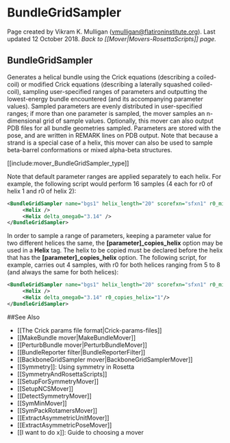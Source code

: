 # BundleGridSampler
Page created by Vikram K. Mulligan (vmulligan@flatironinstitute.org).  Last updated 12 October 2018.
*Back to [[Mover|Movers-RosettaScripts]] page.*
## BundleGridSampler

Generates a helical bundle using the Crick equations (describing a coiled-coil) or modified Crick equations (describing a laterally squashed coiled-coil), sampling user-specified ranges of parameters and outputting the lowest-energy bundle encountered (and its accompanying parameter values).  Sampled parameters are evenly distributed in user-specified ranges; if more than one parameter is sampled, the mover samples an n-dimensional grid of sample values.  Optionally, this mover can also output PDB files for all bundle geometries sampled.  Parameters are stored with the pose, and are written in REMARK lines on PDB output.  Note that because a strand is a special case of a helix, this mover can also be used to sample beta-barrel conformations or mixed alpha-beta structures.

[[include:mover_BundleGridSampler_type]]

Note that default parameter ranges are applied separately to each helix.  For example, the following script would perform 16 samples (4 each for r0 of helix 1 and r0 of helix 2):

```xml
<BundleGridSampler name="bgs1" helix_length="20" scorefxn="sfxn1" r0_min="5.0" r0_max="8.0" r0_samples="4" omega0="0.05" delta_omega0="0" delta_omega1="0" delta_t="0">
     <Helix />
     <Helix delta_omega0="3.14" />
</BundleGridSampler>
```

In order to sample a range of parameters, keeping a parameter value for two different helices the same, the <b>[parameter]\_copies\_helix</b> option may be used in a <b>Helix</b> tag.  The helix to be copied must be declared before the helix that has the <b>[parameter]\_copies\_helix</b> option.  The following script, for example, carries out 4 samples, with r0 for both helices ranging from 5 to 8 (and always the same for both helices):

```xml
<BundleGridSampler name="bgs1" helix_length="20" scorefxn="sfxn1" r0_min="5.0" r0_max="8.0" r0_samples="4" omega0="0.05" delta_omega0="0" delta_omega1="0" delta_t="0">
     <Helix />
     <Helix delta_omega0="3.14" r0_copies_helix="1"/>
</BundleGridSampler>
```

##See Also

* [[The Crick params file format|Crick-params-files]]
* [[MakeBundle mover|MakeBundleMover]]
* [[PerturbBundle mover|PerturbBundleMover]]
* [[BundleReporter filter|BundleReporterFilter]]
* [[BackboneGridSampler mover|BackboneGridSamplerMover]]
* [[Symmetry]]: Using symmetry in Rosetta
* [[SymmetryAndRosettaScripts]]
* [[SetupForSymmetryMover]]
* [[SetupNCSMover]]
* [[DetectSymmetryMover]]
* [[SymMinMover]]
* [[SymPackRotamersMover]]
* [[ExtractAsymmetricUnitMover]]
* [[ExtractAsymmetricPoseMover]]
* [[I want to do x]]: Guide to choosing a mover
